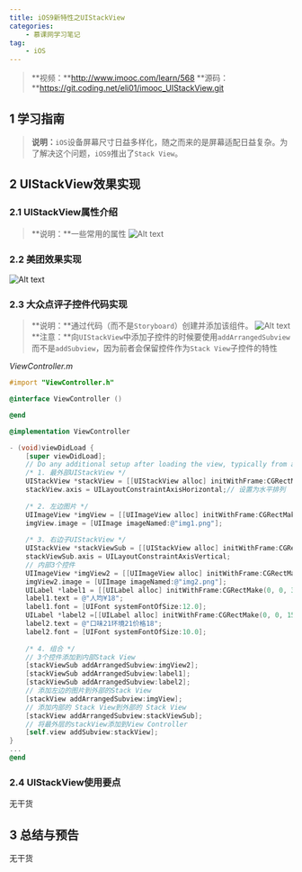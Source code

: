 ```yaml
---
title: iOS9新特性之UIStackView
categories:
    - 慕课网学习笔记
tag:
    - iOS
---
```


>**视频：**http://www.imooc.com/learn/568
>**源码：**https://git.coding.net/eli01/imooc_UIStackView.git

## 1 学习指南
>**说明：**`iOS`设备屏幕尺寸日益多样化，随之而来的是屏幕适配日益复杂。为了解决这个问题，`iOS9`推出了`Stack View`。

## 2 UIStackView效果实现

### 2.1 UIStackView属性介绍
>**说明：**一些常用的属性
![Alt text](http://cdn.mengqingshen.com/img/%E5%B1%8F%E5%B9%95%E5%BF%AB%E7%85%A7%202016-02-18%20%E4%B8%8B%E5%8D%8810.47.51.png)


### 2.2 美团效果实现
![Alt text](http://cdn.mengqingshen.com/img/%E5%B1%8F%E5%B9%95%E5%BF%AB%E7%85%A7%202016-02-18%20%E4%B8%8B%E5%8D%8811.07.12.png)


### 2.3 大众点评子控件代码实现
>**说明：**通过代码（而不是`Storyboard`）创建并添加该组件。
![Alt text](http://cdn.mengqingshen.com/img/%E5%B1%8F%E5%B9%95%E5%BF%AB%E7%85%A7%202016-02-18%20%E4%B8%8B%E5%8D%8811.47.24.png)
>**注意：**向`UIStackView`中添加子控件的时候要使用`addArrangedSubview`而不是`addSubview`，因为前者会保留控件作为`Stack View`子控件的特性

*ViewController.m*

```objective-c
#import "ViewController.h"

@interface ViewController ()

@end

@implementation ViewController

- (void)viewDidLoad {
    [super viewDidLoad];
    // Do any additional setup after loading the view, typically from a nib.
    /* 1. 最外部UIStackView */
    UIStackView *stackView = [[UIStackView alloc] initWithFrame:CGRectMake(50, 50, 200, 50)];// 创建Stack View
    stackView.axis = UILayoutConstraintAxisHorizontal;// 设置为水平排列
    
    /* 2. 左边图片 */
    UIImageView *imgView = [[UIImageView alloc] initWithFrame:CGRectMake(0, 0, 50, 50)];
    imgView.image = [UIImage imageNamed:@"img1.png"];
   
    /* 3. 右边子UIStackView */
    UIStackView *stackViewSub = [[UIStackView alloc] initWithFrame:CGRectMake(0, 0, 150, 50)];
    stackViewSub.axis = UILayoutConstraintAxisVertical;
    // 内部3个控件
    UIImageView *imgView2 = [[UIImageView alloc] initWithFrame:CGRectMake(0, 0, 38, 10)];
    imgView2.image = [UIImage imageNamed:@"img2.png"];
    UILabel *label1 = [[UILabel alloc] initWithFrame:CGRectMake(0, 0, 38, 10)];
    label1.text = @"人均¥18";
    label1.font = [UIFont systemFontOfSize:12.0];
    UILabel *label2 =[[UILabel alloc] initWithFrame:CGRectMake(0, 0, 150, 10)];
    label2.text = @"口味21环境21价格18";
    label2.font = [UIFont systemFontOfSize:10.0];
    
    /* 4. 组合 */
    // 3个控件添加到内部Stack View
    [stackViewSub addArrangedSubview:imgView2];
    [stackViewSub addArrangedSubview:label1];
    [stackViewSub addArrangedSubview:label2];
    // 添加左边的图片到外部的Stack View
    [stackView addArrangedSubview:imgView];
    // 添加内部的 Stack View到外部的 Stack View
    [stackView addArrangedSubview:stackViewSub];
    // 将最外层的stackView添加到View Controller
    [self.view addSubview:stackView]; 
}
...
@end
```

### 2.4 UIStackView使用要点
无干货

## 3 总结与预告
无干货
